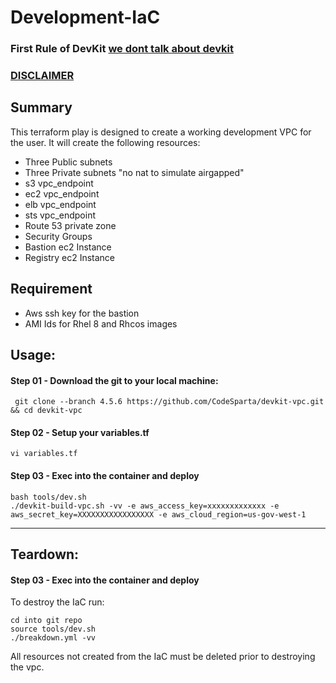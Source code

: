 # Development-IaC
### First Rule of DevKit [we dont talk about devkit](https://www.urbandictionary.com/define.php?term=fight%20club)    
### [DISCLAIMER](https://github.com/CodeSparta/devkit-vpc/blob/master/DISCLAIMER.md)    

## Summary
This terraform play is designed to create a working development VPC for the user. It will create the following resources:

- Three Public subnets
- Three Private subnets "no nat to simulate airgapped"
- s3 vpc\_endpoint
- ec2 vpc\_endpoint
- elb vpc\_endpoint
- sts vpc\_endpoint
- Route 53 private zone
- Security Groups
- Bastion ec2 Instance
- Registry ec2 Instance

## Requirement
- Aws ssh key for the bastion
- AMI Ids for Rhel 8 and Rhcos images

## Usage:
#### Step 01 - Download the git to your local machine:
```
 git clone --branch 4.5.6 https://github.com/CodeSparta/devkit-vpc.git && cd devkit-vpc
```
#### Step 02 - Setup your variables.tf
```
vi variables.tf
```
#### Step 03 - Exec into the container and deploy
```
bash tools/dev.sh
./devkit-build-vpc.sh -vv -e aws_access_key=xxxxxxxxxxxxx -e aws_secret_key=XXXXXXXXXXXXXXXXX -e aws_cloud_region=us-gov-west-1
```
-------------------------------------------------------------------
## Teardown:
#### Step 03 - Exec into the container and deploy
To destroy the IaC run:
```
cd into git repo
source tools/dev.sh
./breakdown.yml -vv
```
All resources not created from the IaC must be deleted prior to destroying the vpc.
